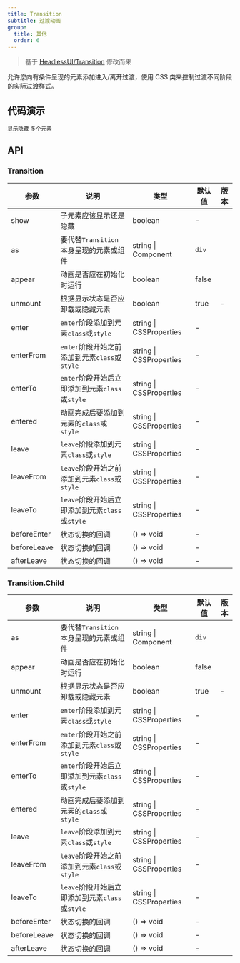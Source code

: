 ```yaml
---
title: Transition
subtitle: 过渡动画
group:
  title: 其他
  order: 6
---
```


> 基于 [HeadlessUI/Transition](https://headlessui.com/react/transition) 修改而来

允许您向有条件呈现的元素添加进入/离开过渡，使用 CSS 类来控制过渡不同阶段的实际过渡样式。

## 代码演示

<!-- prettier-ignore -->
<code src="./demo/basic.tsx" >显示隐藏</code>
<code src="./demo/multiple.tsx" >多个元素</code>

## API

### Transition

| 参数 | 说明 | 类型 | 默认值 | 版本 |
| --- | --- | --- | --- | --- |
| show | 子元素应该显示还是隐藏 | boolean | - |  |
| as | 要代替`Transition`本身呈现的元素或组件 | string \| Component | `div` |  |
| appear | 动画是否应在初始化时运行 | boolean | false |  |
| unmount | 根据显示状态是否应卸载或隐藏元素 | boolean | true | - |
| enter | `enter`阶段添加到元素`class`或`style` | string \| CSSProperties | - |  |
| enterFrom | `enter`阶段开始之前添加到元素`class`或`style` | string \| CSSProperties | - |  |
| enterTo | `enter`阶段开始后立即添加到元素`class`或`style` | string \| CSSProperties | - |  |
| entered | 动画完成后要添加到元素的`class`或`style` | string \| CSSProperties | - |  |
| leave | `leave`阶段添加到元素`class`或`style` | string \| CSSProperties | - |  |
| leaveFrom | `leave`阶段开始之前添加到元素`class`或`style` | string \| CSSProperties | - |  |
| leaveTo | `leave`阶段开始后立即添加到元素`class`或`style` | string \| CSSProperties | - |  |
| beforeEnter | 状态切换的回调 | () => void | - |  |
| beforeLeave | 状态切换的回调 | () => void | - |  |
| afterLeave | 状态切换的回调 | () => void | - |  |

### Transition.Child

| 参数 | 说明 | 类型 | 默认值 | 版本 |
| --- | --- | --- | --- | --- |
| as | 要代替`Transition`本身呈现的元素或组件 | string \| Component | `div` |  |
| appear | 动画是否应在初始化时运行 | boolean | false |  |
| unmount | 根据显示状态是否应卸载或隐藏元素 | boolean | true | - |
| enter | `enter`阶段添加到元素`class`或`style` | string \| CSSProperties | - |  |
| enterFrom | `enter`阶段开始之前添加到元素`class`或`style` | string \| CSSProperties | - |  |
| enterTo | `enter`阶段开始后立即添加到元素`class`或`style` | string \| CSSProperties | - |  |
| entered | 动画完成后要添加到元素的`class`或`style` | string \| CSSProperties | - |  |
| leave | `leave`阶段添加到元素`class`或`style` | string \| CSSProperties | - |  |
| leaveFrom | `leave`阶段开始之前添加到元素`class`或`style` | string \| CSSProperties | - |  |
| leaveTo | `leave`阶段开始后立即添加到元素`class`或`style` | string \| CSSProperties | - |  |
| beforeEnter | 状态切换的回调 | () => void | - |  |
| beforeLeave | 状态切换的回调 | () => void | - |  |
| afterLeave | 状态切换的回调 | () => void | - |  |
